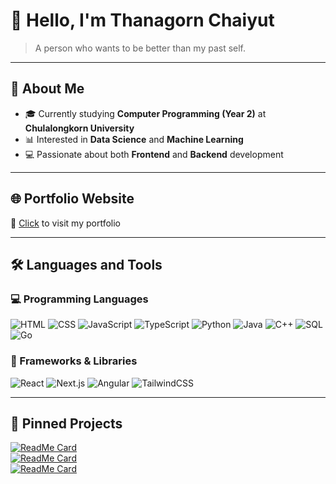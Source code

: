 # 👋 Hello, I'm Thanagorn Chaiyut

> A person who wants to be better than my past self.

---

## 🚀 About Me

- 🎓 Currently studying **Computer Programming (Year 2)** at **Chulalongkorn University**
- 📊 Interested in **Data Science** and **Machine Learning**
- 💻 Passionate about both **Frontend** and **Backend** development

---

## 🌐 Portfolio Website

📎 [Click](https://badluckz.github.io/Project-MyPortfolio/) to visit my portfolio

---

## 🛠️ Languages and Tools

### 💻 Programming Languages
![HTML](https://img.shields.io/badge/-HTML-000?&logo=HTML5)
![CSS](https://img.shields.io/badge/-CSS-000?&logo=CSS3)
![JavaScript](https://img.shields.io/badge/-JavaScript-000?&logo=JavaScript)
![TypeScript](https://img.shields.io/badge/-TypeScript-000?&logo=TypeScript)
![Python](https://img.shields.io/badge/-Python-000?&logo=Python)
![Java](https://img.shields.io/badge/-Java-000?&logo=Java)
![C++](https://img.shields.io/badge/-C++-000?&logo=C++)
![SQL](https://img.shields.io/badge/-SQL-000?&logo=MySQL)
![Go](https://img.shields.io/badge/-Go-000?&logo=Go)

### 🧰 Frameworks & Libraries
![React](https://img.shields.io/badge/-React-000?&logo=React)
![Next.js](https://img.shields.io/badge/-Next.js-000?&logo=Next.js)
![Angular](https://img.shields.io/badge/-Angular-000?&logo=Angular)
![TailwindCSS](https://img.shields.io/badge/-TailwindCSS-000?&logo=TailwindCSS)

---

## 📌 Pinned Projects

[![ReadMe Card](https://github-readme-stats.vercel.app/api/pin/?username=BadLuckZ&repo=Project-Flashcard&theme=dracula)](https://github.com/BadLuckZ/Project-Flashcard)  
[![ReadMe Card](https://github-readme-stats.vercel.app/api/pin/?username=BadLuckZ&repo=Project-ECommerce-Div-Centering&theme=dracula)](https://github.com/BadLuckZ/Project-ECommerce-Div-Centering)  
[![ReadMe Card](https://github-readme-stats.vercel.app/api/pin/?username=BadLuckZ&repo=Project-PixelSaga&theme=dracula)](https://github.com/BadLuckZ/Project-PixelSaga)
